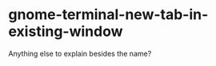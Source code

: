 gnome-terminal-new-tab-in-existing-window
=========================================

Anything else to explain besides the name?
